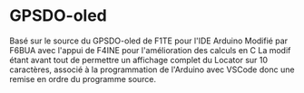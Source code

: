 # GPSDO-oled
Basé sur le source du GPSDO-oled de F1TE pour l'IDE Arduino
Modifié par F6BUA avec l'appui de F4INE pour l'amélioration des calculs en C
La modif étant avant tout de permettre un affichage complet du Locator sur 10 caractères,
associé à la programmation de l'Arduino avec VSCode donc une remise en ordre du programme source.

